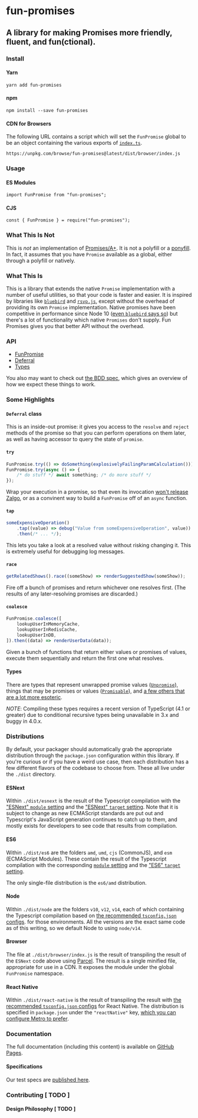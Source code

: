 <!-- @format -->

# fun-promises

## A library for making Promises more friendly, fluent, and fun(ctional).

### Install

#### Yarn

```
yarn add fun-promises
```

#### npm

```
npm install --save fun-promises
```

#### CDN for Browsers

The following URL contains a script which will set the `FunPromise` global to be
an object containing the various exports of
[`index.ts`](https://robertfischer.github.io/fun-promises/modules/_index_.html).

```
https://unpkg.com/browse/fun-promises@latest/dist/browser/index.js
```

### Usage

#### ES Modules

```
import FunPromise from "fun-promises";
```

#### CJS

```
const { FunPromise } = require("fun-promises");
```

### What This Is Not

This is _not_ an implementation of [Promises/A+](https://promisesaplus.com/). It
is not a polyfill or a [ponyfill](https://github.com/sindresorhus/ponyfill). In
fact, it assumes that you have `Promise` available as a global, either through a
polyfill or natively.

### What This Is

This is a library that extends the native `Promise` implementation with a number
of useful utilities, so that your code is faster and easier. It is inspired by
libraries like [`bluebird`](http://bluebirdjs.com/) and
[`rsvp.js`](https://github.com/tildeio/rsvp.js/blob/master/README.md), except
without the overhead of providing its own `Promise` implementation. Native
promises have been competitive in performance since Node 10
([even `bluebird` says so](https://www.npmjs.com/package/bluebird#note)) but
there's a lot of functionality which native `Promises` don't supply. Fun
Promises gives you that better API without the overhead.

### API

- [FunPromise](http://robertfischer.github.io/fun-promises/classes/_src_fun_promise_.funpromise.html)
- [Deferral](http://robertfischer.github.io/fun-promises/modules/_src_deferral_.deferral.html)
- [Types](http://robertfischer.github.io/fun-promises/modules/_src_types_.html)

You also may want to check out
[the BDD spec](http://robertfischer.github.io/fun-promises/test-results.txt),
which gives an overview of how we expect these things to work.

### Some Highlights

#### `Deferral` class

This is an inside-out promise: it gives you access to the `resolve` and `reject`
methods of the promise so that you can perform operations on them later, as well
as having accessor to query the state of `promise`.

#### `try`

```typescript
FunPromise.try(() => doSomething(explosivelyFailingParamCalculation()));
FunPromise.try(async () => {
	/* do stuff */ await something; /* do more stuff */
});
```

Wrap your execution in a promise, so that even its invocation
[won't release Zalgo](https://blog.izs.me/2013/08/designing-apis-for-asynchrony),
or as a convinent way to build a `FunPromise` off of an `async` function.

#### `tap`

```typescript
someExpensiveOperation()
	.tap((value) => debug("Value from someExpensiveOperation", value))
	.then(/* ... */);
```

This lets you take a look at a resolved value without risking changing it. This
is extremely useful for debugging log messages.

#### `race`

```typescript
getRelatedShows().race((someShow) => renderSuggestedShow(someShow));
```

Fire off a bunch of promises and return whichever one resolves first. (The
results of any later-resolving promises are discarded.)

#### `coalesce`

```typescript
FunPromise.coalesce([
	lookupUserInMemoryCache,
	lookupUserInRedisCache,
	lookupUserInDB,
]).then((data) => renderUserData(data));
```

Given a bunch of functions that return either values or promises of values,
execute them sequentially and return the first one what resolves.

#### Types

There are types that represent unwrapped promise values
([`Unpromise`](https://robertfischer.github.io/fun-promises/modules/_src_types_.html#unpromise)),
things that may be promises or values
([`Promisable`](https://robertfischer.github.io/fun-promises/modules/_src_types_.html#promisable)),
and
[a few others that are a lot more esoteric](https://robertfischer.github.io/fun-promises/modules/_src_types_.html).

_NOTE_: Compiling these types requires a recent version of TypeScript (4.1 or
greater) due to conditional recursive types being unavailable in 3.x and buggy
in 4.0.x.

### Distributions

By default, your packager should automatically grab the appropriate distribution
through the `package.json` configuration within this library. If you're curious
or if you have a weird use case, then each distribution has a few different
flavors of the codebase to choose from. These all live under the `./dist`
directory.

#### ESNext

Within `./dist/esnext` is the result of the Typescript compilation with the
["ESNext" `module` setting](https://www.typescriptlang.org/tsconfig#module) and
the ["ESNext" `target` setting](https://www.typescriptlang.org/tsconfig#target).
Note that it is subject to change as new ECMAScript standards are put out and
Typescript's JavaScript generation continues to catch up to them, and mostly
exists for developers to see code that results from compilation.

#### ES6

Within `./dist/es6` are the folders `amd`, `umd`, `cjs` (CommonJS), and `esm`
(ECMAScript Modules). These contain the result of the Typescript compilation
with the corresponding
[`module` setting](https://www.typescriptlang.org/tsconfig#module) and the
["ES6" `target` setting](https://www.typescriptlang.org/tsconfig#target).

The only single-file distribution is the `es6/amd` distribution.

#### Node

Within `./dist/node` are the folders `v10`, `v12`, `v14`, each of which
containing the Typescript compilation based on
[the recommended `tsconfig.json` configs](https://github.com/tsconfig/bases#node-10-tsconfigjson).
for those environments. All the versions are the exact same code as of this
writing, so we default Node to using `node/v14`.

#### Browser

The file at `./dist/browser/index.js` is the result of transpiling the result of
the `ESNext` code above using [Parcel](http://parceljs.org/). The result is a
single minified file, appropriate for use in a CDN. It exposes the module under
the global `FunPromise` namespace.

#### React Native

Within `./dist/react-native` is the result of transpiling the result with
[the recommended `tsconfig.json` configs](https://github.com/tsconfig/bases#react-native-tsconfigjson)
for React Native. The distribution is specified in `package.json` under the
`"reactNative"` key,
[which you can configure Metro to prefer](https://facebook.github.io/metro/docs/configuration/#resolvermainfields).

### Documentation

The full documentation (including this content) is available on
[GitHub Pages](https://robertfischer.github.io/fun-promises/).

#### Specifications

Our test specs are
[published here](https://robertfischer.github.io/fun-promises/test-results.txt).

### Contributing [ TODO ]

#### Design Philosophy [ TODO ]
